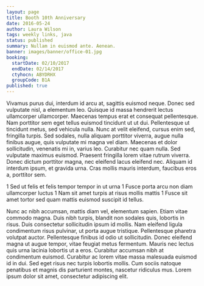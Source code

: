 ```yaml
---
layout: page
title: Booth 10th Anniversary
date: 2016-05-24
author: Laura Wilson
tags: weekly links, java
status: published
summary: Nullam in euismod ante. Aenean.
banner: images/banner/office-01.jpg
booking:
  startDate: 02/10/2017
  endDate: 02/14/2017
  ctyhocn: ABYDRHX
  groupCode: B1A
published: true
---
```

Vivamus purus dui, interdum id arcu at, sagittis euismod neque. Donec sed vulputate nisl, a elementum leo. Quisque id massa hendrerit lectus ullamcorper ullamcorper. Maecenas tempus erat et consequat pellentesque. Nam porttitor sem eget tellus euismod tincidunt ut ut dui. Pellentesque ut tincidunt metus, sed vehicula nulla. Nunc at velit eleifend, cursus enim sed, fringilla turpis. Sed sodales, nulla aliquam porttitor viverra, augue nulla finibus augue, quis vulputate mi magna vel diam. Maecenas et dolor sollicitudin, venenatis mi in, varius leo. Curabitur nec quam nulla. Sed vulputate maximus euismod. Praesent fringilla lorem vitae rutrum viverra. Donec dictum porttitor magna, nec eleifend lacus eleifend nec. Aliquam id interdum ipsum, et gravida urna. Cras mollis mauris interdum, faucibus eros a, porttitor sem.

1 Sed ut felis et felis tempor tempor in ut urna
1 Fusce porta arcu non diam ullamcorper luctus
1 Nam sit amet turpis at risus mollis mattis
1 Fusce sit amet tortor sed quam mattis euismod suscipit id tellus.

Nunc ac nibh accumsan, mattis diam vel, elementum sapien. Etiam vitae commodo magna. Duis nibh turpis, blandit non sodales quis, lobortis in risus. Duis consectetur sollicitudin ipsum id mollis. Nam eleifend ligula condimentum risus pulvinar, ut porta augue tristique. Pellentesque pharetra volutpat auctor. Pellentesque finibus id odio ut sollicitudin. Donec eleifend magna ut augue tempor, vitae feugiat metus fermentum. Mauris nec lectus quis urna lacinia lobortis ut a eros. Curabitur accumsan nibh at condimentum euismod. Curabitur ac lorem vitae massa malesuada euismod id in dui. Sed eget risus nec turpis lobortis mollis. Cum sociis natoque penatibus et magnis dis parturient montes, nascetur ridiculus mus. Lorem ipsum dolor sit amet, consectetur adipiscing elit.
